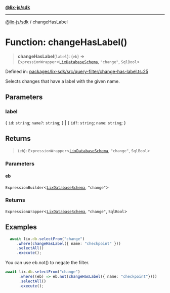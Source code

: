 [**@lix-js/sdk**](../README.md)

***

[@lix-js/sdk](../README.md) / changeHasLabel

# Function: changeHasLabel()

> **changeHasLabel**(`label`): (`eb`) => `ExpressionWrapper`\<[`LixDatabaseSchema`](../type-aliases/LixDatabaseSchema.md), `"change"`, `SqlBool`\>

Defined in: [packages/lix-sdk/src/query-filter/change-has-label.ts:25](https://github.com/opral/monorepo/blob/985ffce1eb6542fd7d2a659b02ab83cb2ccd8d57/packages/lix-sdk/src/query-filter/change-has-label.ts#L25)

Selects changes that have a label with the given name.

## Parameters

### label

\{ `id`: `string`; `name?`: `string`; \} | \{ `id?`: `string`; `name`: `string`; \}

## Returns

> (`eb`): `ExpressionWrapper`\<[`LixDatabaseSchema`](../type-aliases/LixDatabaseSchema.md), `"change"`, `SqlBool`\>

### Parameters

#### eb

`ExpressionBuilder`\<[`LixDatabaseSchema`](../type-aliases/LixDatabaseSchema.md), `"change"`\>

### Returns

`ExpressionWrapper`\<[`LixDatabaseSchema`](../type-aliases/LixDatabaseSchema.md), `"change"`, `SqlBool`\>

## Examples

```ts
  await lix.db.selectFrom("change")
     .where(changeHasLabel({ name: "checkpoint" }))
     .selectAll()
     .execute();
  ```

You can use eb.not() to negate the filter.

  ```ts
  await lix.db.selectFrom("change")
		.where((eb) => eb.not(changeHasLabel({ name: "checkpoint"})))
		.selectAll()
		.execute();
  ```
